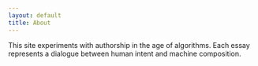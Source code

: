 ```yaml
---
layout: default
title: About
---
```


This site experiments with authorship in the age of algorithms.
Each essay represents a dialogue between human intent and machine composition.
